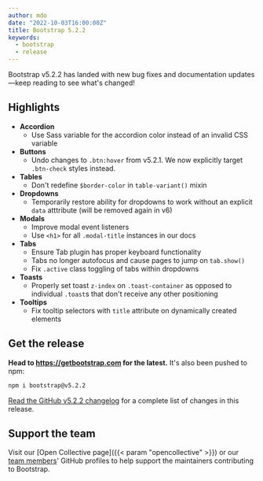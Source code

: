 ```yaml
---
author: mdo
date: "2022-10-03T16:00:00Z"
title: Bootstrap 5.2.2
keywords:
  - bootstrap
  - release
---
```


Bootstrap v5.2.2 has landed with new bug fixes and documentation updates—keep reading to see what's changed!

## Highlights

- **Accordion**
  - Use Sass variable for the accordion color instead of an invalid CSS variable
- **Buttons**
  - Undo changes to `.btn:hover` from v5.2.1. We now explicitly target `.btn-check` styles instead.
- **Tables**
  - Don't redefine `$border-color` in `table-variant()` mixin
- **Dropdowns**
  - Temporarily restore ability for dropdowns to work without an explicit `data` atttribute (will be removed again in v6)
- **Modals**
  - Improve modal event listeners
  - Use `<h1>` for all `.modal-title` instances in our docs
- **Tabs**
  - Ensure Tab plugin has proper keyboard functionality
  - Tabs no longer autofocus and cause pages to jump on `tab.show()`
  - Fix `.active` class toggling of tabs within dropdowns
- **Toasts**
  - Properly set toast `z-index` on `.toast-container` as opposed to individual `.toast`s that don't receive any other positioning
- **Tooltips**
  - Fix tooltip selectors with `title` attribute on dynamically created elements

## Get the release

**Head to <https://getbootstrap.com> for the latest.** It's also been pushed to npm:

```sh
npm i bootstrap@v5.2.2
```

[Read the GitHub v5.2.2 changelog](https://github.com/twbs/bootstrap/releases/tag/v5.2.2) for a complete list of changes in this release.

## Support the team

Visit our [Open Collective page]({{< param "opencollective" >}}) or our [team members](https://github.com/orgs/twbs/people)' GitHub profiles to help support the maintainers contributing to Bootstrap.
